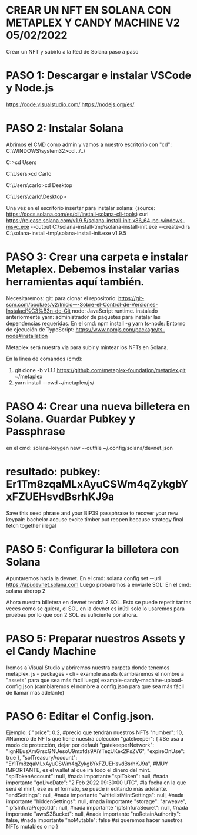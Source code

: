 # CREAR UN NFT EN SOLANA CON METAPLEX Y CANDY MACHINE V2 05/02/2022
Crear un NFT y subirlo a la Red de Solana paso a paso


# PASO 1: Descargar e instalar VSCode y Node.js

https://code.visualstudio.com/
https://nodejs.org/es/

# PASO 2: Instalar Solana
Abrimos el CMD como admin y vamos a nuestro escritorio con "cd": 
C:\WINDOWS\system32>cd ../../

C:\>cd Users

C:\Users>cd Carlo

C:\Users\carlo>cd Desktop

C:\Users\carlo\Desktop> 

Una vez en el escritorio insertar para instalar solana: (source: https://docs.solana.com/es/cli/install-solana-cli-tools)
curl https://release.solana.com/v1.9.5/solana-install-init-x86_64-pc-windows-msvc.exe --output C:\solana-install-tmp\solana-install-init.exe --create-dirs
C:\solana-install-tmp\solana-install-init.exe v1.9.5 

# PASO 3: Crear una carpeta e instalar Metaplex. Debemos instalar varias herramientas aquí también. 
Necesitaremos:
git: para clonar el repositorio: https://git-scm.com/book/es/v2/Inicio---Sobre-el-Control-de-Versiones-Instalaci%C3%B3n-de-Git
node: JavaScript runtime. instalado anteriormente
yarn: administrador de paquetes para instalar las dependencias requeridas. En el cmd: npm install -g yarn
ts-node: Entorno de ejecución de TypeScript: https://www.npmjs.com/package/ts-node#installation

Metaplex será nuestra via para subir y mintear los NFTs en Solana. 

En la linea de comandos (cmd): 
1. git clone -b v1.1.1 https://github.com/metaplex-foundation/metaplex.git ~/metaplex
2. yarn install --cwd ~/metaplex/js/

# PASO 4: Crear una nueva billetera en Solana. Guardar Pubkey y Passphrase

en el cmd: solana-keygen new --outfile ~/.config/solana/devnet.json  

resultado: 
pubkey: Er1Tm8zqaMLxAyuCSWm4qZykgbYxFZUEHsvdBsrhKJ9a
======================================================================================
Save this seed phrase and your BIP39 passphrase to recover your new keypair:
bachelor accuse excite timber put reopen because strategy final fetch together illegal

# PASO 5: Configurar la billetera con Solana
Apuntaremos hacia la devnet.
En el cmd: solana config set --url https://api.devnet.solana.com
Luego probaremos a enviarle SOL:
En el cmd: solana airdrop 2

Ahora nuestra billetera en devnet tendrá 2 SOL. Esto se puede repetir tantas veces como se quiera, el SOL en la devnet es inútil solo lo usaremos para pruebas por lo que con 2 SOL es suficiente por ahora.


# PASO 5: Preparar nuestros Assets y el Candy Machine
Iremos a Visual Studio y abriremos nuestra carpeta donde tenemos metaplex.
js - packages - cli - example assets (cambiaremos el nombre a "assets" para que sea más fácil luego)
example-candy-machine-upload-config.json (cambiaremos el nombre a config.json para que sea más fácil de llamar más adelante)

# PASO 6: Editar el Config.json.
Ejemplo: 
{
  "price": 0.2, #precio que tendrán nuestros NFTs
  "number": 10, #Número de NFTs que tiene nuestra colección
  "gatekeeper": { #Se usa a modo de protección, dejar por default
    "gatekeeperNetwork": "ignREusXmGrscGNUesoU9mxfds9AiYTezUKex2PsZV6",
    "expireOnUse": true
  },
  "solTreasuryAccount": "Er1Tm8zqaMLxAyuCSWm4qZykgbYxFZUEHsvdBsrhKJ9a", #MUY IMPORTANTE, es el wallet al que irá todo el dinero del mint.
  "splTokenAccount": null, #nada importante
  "splToken": null, #nada importante
  "goLiveDate": "2 Feb 2022 09:30:00 UTC", #la fecha en la que será el mint, ese es el formato, se puede ir editando más adelante.
  "endSettings": null, #nada importante
  "whitelistMintSettings": null, #nada importante
  "hiddenSettings": null, #nada importante
  "storage": "arweave",
  "ipfsInfuraProjectId": null, #nada importante
  "ipfsInfuraSecret": null, #nada importante
  "awsS3Bucket": null, #nada importante
  "noRetainAuthority": false, #nada importante
  "noMutable": false #si queremos hacer nuestros NFTs mutables o no
}


